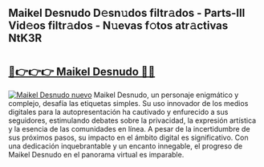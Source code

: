 ## Maikel Desnudo D𝚎sn𝚞dos filtr𝚊dos - Parts-III Vid𝚎os filtr𝚊dos - N𝚞evas f𝚘tos atr𝚊ctivas NtK3R

# <h2><a href="http://mb3k80t.tromn.icu/?c=Maikel+Desnudo">🔗👉👉👉 Maikel Desnudo 🔗🔗</a></h2>

[![Maikel Desnudo nuevo](https://i.imgur.com/pEAQMta.gif)](http://mb3k80t.tromn.icu/?c=Maikel+Desnudo)
Maikel Desnudo, un personaje enigmático y complejo, desafía las etiquetas simples. Su uso innovador de los medios digitales para la autopresentación ha cautivado y enfurecido a sus seguidores, estimulando debates sobre la privacidad, la expresión artística y la esencia de las comunidades en línea. A pesar de la incertidumbre de sus próximos pasos, su impacto en el ámbito digital es significativo. Con una dedicación inquebrantable y un encanto innegable, el progreso de Maikel Desnudo en el panorama virtual es imparable.
